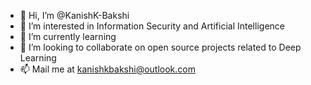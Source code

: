 - 👋 Hi, I’m @KanishK-Bakshi
- 👀 I’m interested in Information Security and Artificial Intelligence
- 🌱 I’m currently learning
- 💞️ I’m looking to collaborate on open source projects related to Deep Learning
- 📫 Mail me at kanishkbakshi@outlook.com
